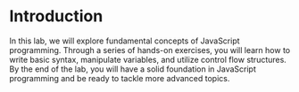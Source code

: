 # Introduction

In this lab, we will explore fundamental concepts of JavaScript programming. Through a series of hands-on exercises, you will learn how to write basic syntax, manipulate variables, and utilize control flow structures. By the end of the lab, you will have a solid foundation in JavaScript programming and be ready to tackle more advanced topics.

